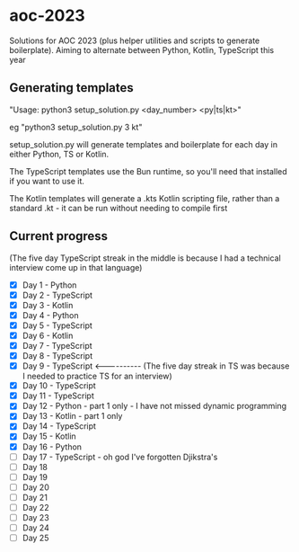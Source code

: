 # aoc-2023
Solutions for AOC 2023 (plus helper utilities and scripts to generate boilerplate). Aiming to alternate between Python, Kotlin, TypeScript this year

## Generating templates

"Usage: python3 setup_solution.py <day_number> <py|ts|kt>"

eg "python3 setup_solution.py 3 kt"

setup_solution.py will generate templates and boilerplate for each day in either Python, TS or Kotlin. 

The TypeScript templates use the Bun runtime, so you'll need that installed if you want to use it.

The Kotlin templates will generate a .kts Kotlin scripting file, rather than a standard .kt - it can be run without needing to compile first

## Current progress
(The five day TypeScript streak in the middle is because I had a technical interview come up in that language)

 - [x] Day 1 - Python
 - [x] Day 2 - TypeScript
 - [x] Day 3 - Kotlin
 - [x] Day 4 - Python
 - [x] Day 5 - TypeScript
 - [x] Day 6 - Kotlin
 - [x] Day 7 - TypeScript   
 - [x] Day 8 - TypeScript   
 - [x] Day 9 - TypeScript    <---------- (The five day streak in TS was because I needed to practice TS for an interview)
 - [x] Day 10 - TypeScript  
 - [x] Day 11 - TypeScript  
 - [x] Day 12 - Python - part 1 only - I have not missed dynamic programming
 - [x] Day 13 - Kotlin - part 1 only
 - [x] Day 14 - TypeScript
 - [x] Day 15 - Kotlin
 - [x] Day 16 - Python
 - [ ] Day 17 - TypeScript - oh god I've forgotten Djikstra's
 - [ ] Day 18 
 - [ ] Day 19 
 - [ ] Day 20 
 - [ ] Day 21
 - [ ] Day 22
 - [ ] Day 23
 - [ ] Day 24 
 - [ ] Day 25 
